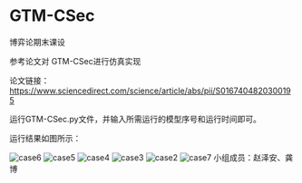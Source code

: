 # GTM-CSec
博弈论期末课设

参考论文对 GTM-CSec进行仿真实现

论文链接：https://www.sciencedirect.com/science/article/abs/pii/S0167404820300195

运行GTM-CSec.py文件，并输入所需运行的模型序号和运行时间即可。

运行结果如图所示：

![case6](https://github.com/user-attachments/assets/a04d57e6-b446-4fd2-8aa3-932eba5d4413)
![case5](https://github.com/user-attachments/assets/c34455a9-2ebb-4d3f-a58a-bd0a53a0a37a)
![case4](https://github.com/user-attachments/assets/fbf96b1e-6459-47e3-b8fa-06ef3cdee88d)
![case3](https://github.com/user-attachments/assets/2cbc7ce7-da18-4444-8ebd-4bb3e2b9557f)
![case2](https://github.com/user-attachments/assets/9721a41f-61e0-40d3-b0b9-e7ce2538b053)
![case7](https://github.com/user-attachments/assets/9cd831de-0800-4b16-936c-5e2e8bb3df96)
小组成员：赵泽安、龚博
